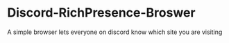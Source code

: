 # Discord-RichPresence-Broswer
A simple browser lets everyone on discord know which site you are visiting
